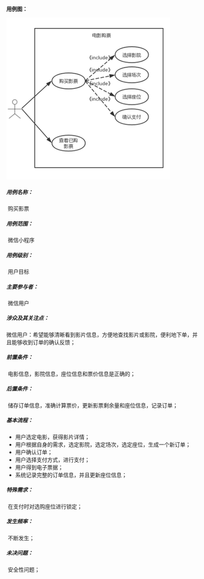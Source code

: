 **用例图：**

![](../resources/usecase3.png)

##### 用例名称：

​	购买影票

##### 用例范围：

​	微信小程序

##### 用例级别：

​	用户目标

##### 主要参与者：

​	微信用户

##### 涉众及其关注点：

​	微信用户：希望能够清晰看到影片信息，方便地查找影片或影院，便利地下单，并且能够收到订单的确认反馈；

##### 前置条件：

​	电影信息，影院信息，座位信息和票价信息是正确的；

##### 后置条件：

​	储存订单信息，准确计算票价，更新影票剩余量和座位信息，记录订单；

##### 基本流程：

- 用户选定电影，获得影片详情；
- 用户根据自身的需求，选定影院，选定场次，选定座位，生成一个新订单；
- 用户确认订单；
- 用户选择支付方式，进行支付；
- 用户得到电子票据；
- 系统记录完整的订单信息，并且更新座位信息；

##### 特殊需求：

​	在支付时对选购座位进行锁定；

##### 发生频率：

​	不断发生；

##### 未决问题：

​	安全性问题；
